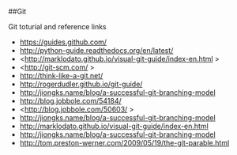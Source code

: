 ##Git 

Git toturial and reference links

- <https://guides.github.com/>
- <http://python-guide.readthedocs.org/en/latest/>
- <http://marklodato.github.io/visual-git-guide/index-en.html >
- <http://git-scm.com/ >
- <http://think-like-a-git.net/>
- <http://rogerdudler.github.io/git-guide/>
- <http://jiongks.name/blog/a-successful-git-branching-model>
- <http://blog.jobbole.com/54184/>
- <http://blog.jobbole.com/50603/ >
- http://jiongks.name/blog/a-successful-git-branching-model
- http://marklodato.github.io/visual-git-guide/index-en.html
- http://jiongks.name/blog/a-successful-git-branching-model
- http://tom.preston-werner.com/2009/05/19/the-git-parable.html

